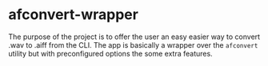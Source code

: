 # afconvert-wrapper
The purpose of the project is to offer the user an easy easier way to convert .wav to .aiff from the CLI. The app is basically a wrapper over the `afconvert` utility but with preconfigured options the some extra features.
